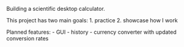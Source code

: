 Building a scientific desktop calculator.

This project has two main goals:
    1. practice
    2. showcase how I work

Planned features:
    - GUI
    - history
    - currency converter with updated conversion rates
